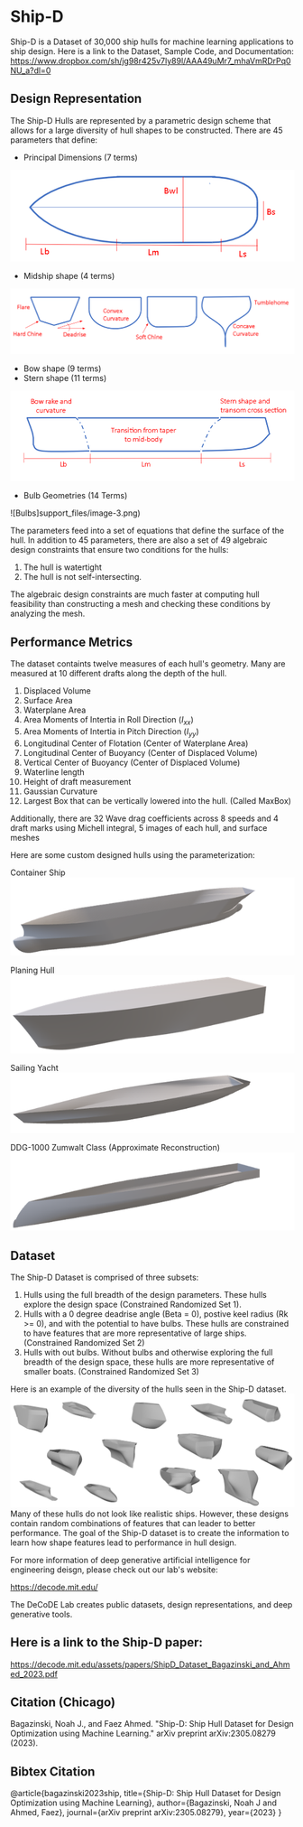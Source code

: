 # Ship-D #
Ship-D is a Dataset of 30,000 ship hulls for machine learning applications to ship design. 
Here is a link to the Dataset, Sample Code, and Documentation: https://www.dropbox.com/sh/jg98r425v7ly89l/AAA49uMr7_mhaVmRDrPq0NU_a?dl=0

## Design Representation ## 
The Ship-D Hulls are represented by a parametric design scheme that allows for a large diversity of hull shapes to be constructed. There are 45 parameters that define:

- Principal Dimensions (7 terms)

![Principal Dimensions](support_files/image.png)

- Midship shape (4 terms)


![Cross Section](support_files/image-1.png)

- Bow shape (9 terms)
- Stern shape (11 terms)

![Bow and Stern](support_files/image-2.png)

- Bulb Geometries (14 Terms)

![Bulbs]support_files/image-3.png)

The parameters feed into a set of equations that define the surface of the hull. In addition to 45 parameters, there are also a set of 49 algebraic design constraints that ensure two conditions for the hulls:
1) The hull is watertight
2) The hull is not self-intersecting. 

The algebraic design constraints are much faster at computing hull feasibility than constructing a mesh and checking these conditions by analyzing the mesh. 

## Performance Metrics ##
The dataset containts twelve measures of each hull's geometry. Many are measured at 10 different drafts along the depth of the hull.

1)  Displaced Volume
2)  Surface Area
3)  Waterplane Area
4)  Area Moments of Intertia in Roll Direction ($I_{xx}$)
5)  Area Moments of Intertia in Pitch Direction ($I_{yy}$)
6)  Longitudinal Center of Flotation (Center of Waterplane Area)
7)  Longitudinal Center of Buoyancy (Center of Displaced Volume)
8)  Vertical Center of Buoyancy (Center of Displaced Volume)
9)  Waterline length
10) Height of draft measurement
11) Gaussian Curvature
12) Largest Box that can be vertically lowered into the hull. (Called MaxBox) 

Additionally, there are 32 Wave drag coefficients across 8 speeds and 4 draft marks using Michell integral, 5 images of each hull, and surface meshes

Here are some custom designed hulls using the parameterization:

Container Ship
![Alt text](support_files/image-8.png)

Planing Hull
![Alt text](support_files/image-5.png)

Sailing Yacht
![Alt text](support_files/image-6.png)

DDG-1000 Zumwalt Class (Approximate Reconstruction)
![Alt text](support_files/image-7.png)



## Dataset ##
The Ship-D Dataset is comprised of three subsets:
1) Hulls using the full breadth of the design parameters. These hulls explore the design space (Constrained Randomized Set 1). 
2) Hulls with a 0 degree deadrise angle (Beta = 0), postive keel radius (Rk >= 0), and with the potential to have bulbs. These hulls are constrained to have features that are more representative of large ships. (Constrained Randomized Set 2)
3) Hulls with out bulbs. Without bulbs and otherwise exploring the full breadth of the design space, these hulls are more representative of smaller boats. (Constrained Randomized Set 3)

Here is an example of the diversity of the hulls seen in the Ship-D dataset. 
![Dataset Diversity](support_files/image-4.png)
Many of these hulls do not look like realistic ships. However, these designs contain random combinations of features that can leader to better performance. The goal of the Ship-D dataset is to create the information to learn how shape features lead to performance in hull design. 

For more information of deep generative artificial intelligence for engineering deisgn, please check out our lab's website:

https://decode.mit.edu/

The DeCoDE Lab creates public datasets, design representations, and deep generative tools.

## Here is a link to the Ship-D paper:

https://decode.mit.edu/assets/papers/ShipD_Dataset_Bagazinski_and_Ahmed_2023.pdf

## Citation (Chicago)

Bagazinski, Noah J., and Faez Ahmed. "Ship-D: Ship Hull Dataset for Design Optimization using Machine Learning." arXiv preprint arXiv:2305.08279 (2023).

## Bibtex Citation

@article{bagazinski2023ship,
  title={Ship-D: Ship Hull Dataset for Design Optimization using Machine Learning},
  author={Bagazinski, Noah J and Ahmed, Faez},
  journal={arXiv preprint arXiv:2305.08279},
  year={2023}
}
